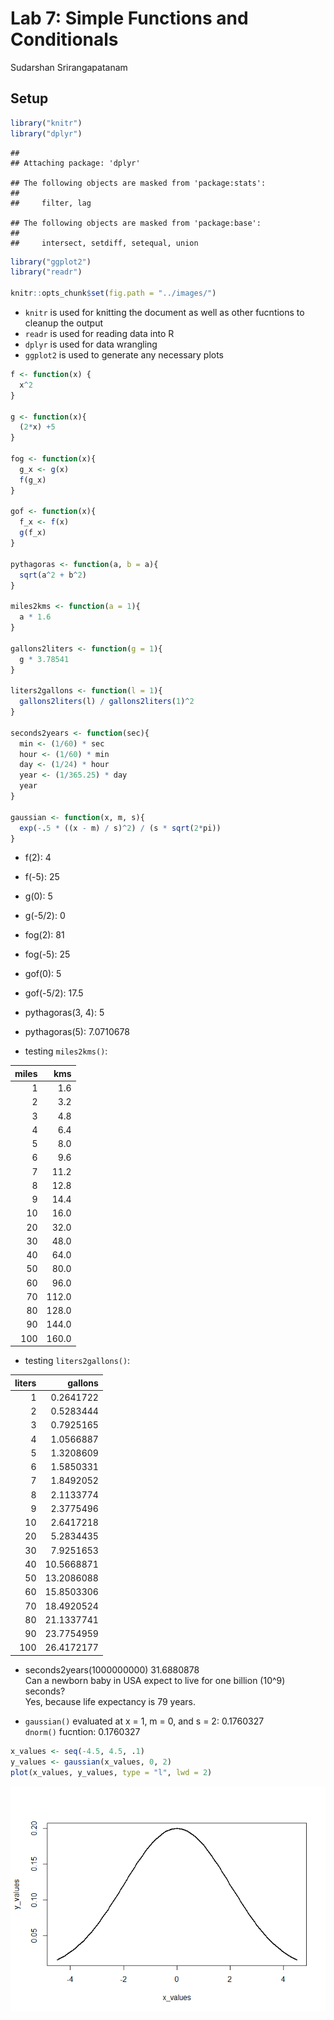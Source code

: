 Lab 7: Simple Functions and Conditionals
================
Sudarshan Srirangapatanam

Setup
-----

``` r
library("knitr")
library("dplyr")
```

    ## 
    ## Attaching package: 'dplyr'

    ## The following objects are masked from 'package:stats':
    ## 
    ##     filter, lag

    ## The following objects are masked from 'package:base':
    ## 
    ##     intersect, setdiff, setequal, union

``` r
library("ggplot2")
library("readr")

knitr::opts_chunk$set(fig.path = "../images/")
```

-   `knitr` is used for knitting the document as well as other fucntions to cleanup the output
-   `readr` is used for reading data into R
-   `dplyr` is used for data wrangling
-   `ggplot2` is used to generate any necessary plots

``` r
f <- function(x) {
  x^2
}

g <- function(x){
  (2*x) +5
}

fog <- function(x){
  g_x <- g(x)
  f(g_x)
}

gof <- function(x){
  f_x <- f(x)
  g(f_x)
}

pythagoras <- function(a, b = a){
  sqrt(a^2 + b^2)
}

miles2kms <- function(a = 1){
  a * 1.6
}

gallons2liters <- function(g = 1){
  g * 3.78541
}

liters2gallons <- function(l = 1){
  gallons2liters(l) / gallons2liters(1)^2
}

seconds2years <- function(sec){
  min <- (1/60) * sec
  hour <- (1/60) * min
  day <- (1/24) * hour
  year <- (1/365.25) * day
  year
}

gaussian <- function(x, m, s){
  exp(-.5 * ((x - m) / s)^2) / (s * sqrt(2*pi))
}
```

-   f(2): 4
-   f(-5): 25

-   g(0): 5
-   g(-5/2): 0

-   fog(2): 81
-   fog(-5): 25

-   gof(0): 5
-   gof(-5/2): 17.5

-   pythagoras(3, 4): 5
-   pythagoras(5): 7.0710678

-   testing `miles2kms()`:

|  miles|    kms|
|------:|------:|
|      1|    1.6|
|      2|    3.2|
|      3|    4.8|
|      4|    6.4|
|      5|    8.0|
|      6|    9.6|
|      7|   11.2|
|      8|   12.8|
|      9|   14.4|
|     10|   16.0|
|     20|   32.0|
|     30|   48.0|
|     40|   64.0|
|     50|   80.0|
|     60|   96.0|
|     70|  112.0|
|     80|  128.0|
|     90|  144.0|
|    100|  160.0|

-   testing `liters2gallons()`:

|  liters|     gallons|
|-------:|-----------:|
|       1|   0.2641722|
|       2|   0.5283444|
|       3|   0.7925165|
|       4|   1.0566887|
|       5|   1.3208609|
|       6|   1.5850331|
|       7|   1.8492052|
|       8|   2.1133774|
|       9|   2.3775496|
|      10|   2.6417218|
|      20|   5.2834435|
|      30|   7.9251653|
|      40|  10.5668871|
|      50|  13.2086088|
|      60|  15.8503306|
|      70|  18.4920524|
|      80|  21.1337741|
|      90|  23.7754959|
|     100|  26.4172177|

-   seconds2years(1000000000) 31.6880878<br> Can a newborn baby in USA expect to live for one billion (10^9) seconds?<br> Yes, because life expectancy is 79 years.

-   `gaussian()` evaluated at x = 1, m = 0, and s = 2: 0.1760327<br> `dnorm()` fucntion: 0.1760327

``` r
x_values <- seq(-4.5, 4.5, .1)
y_values <- gaussian(x_values, 0, 2)
plot(x_values, y_values, type = "l", lwd = 2)
```

![](../images/gauss_plot-1.png)
